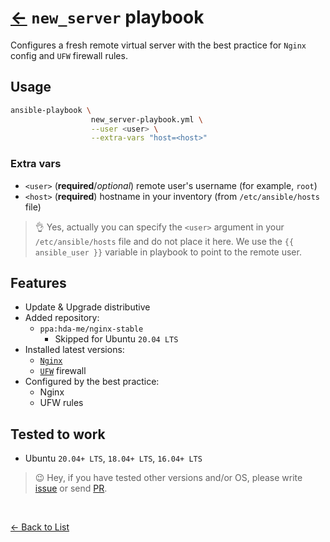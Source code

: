 # [←](https://github.com/truewebartisans/useful-playbooks) `new_server` playbook

Configures a fresh remote virtual server with the best practice for `Nginx` config and `UFW` firewall rules.

## Usage

```bash
ansible-playbook \
                  new_server-playbook.yml \
                  --user <user> \
                  --extra-vars "host=<host>"
```

### Extra vars

- `<user>` (**required**/_optional_) remote user's username (for example, `root`)
- `<host>` (**required**) hostname in your inventory (from `/etc/ansible/hosts` file)

> 👌 Yes, actually you can specify the `<user>` argument in your `/etc/ansible/hosts` file and do not place it here. We use the `{{ ansible_user }}` variable in playbook to point to the remote user.

## Features

- Update & Upgrade distributive
- Added repository:
  - `ppa:hda-me/nginx-stable`
    - Skipped for Ubuntu `20.04 LTS`
- Installed latest versions:
  - [`Nginx`](https://nginx.org/)
  - [`UFW`](https://help.ubuntu.com/community/UFW) firewall
- Configured by the best practice:
  - Nginx
  - UFW rules

## Tested to work

- Ubuntu `20.04+ LTS`, `18.04+ LTS`, `16.04+ LTS`

> 😉 Hey, if you have tested other versions and/or OS, please write [issue](https://github.com/truewebartisans/useful-playbooks/issues/new) or send [PR](https://github.com/truewebartisans/useful-playbooks/pulls).

<br/>

[← Back to List](https://github.com/truewebartisans/useful-playbooks#-available-playbooks)
